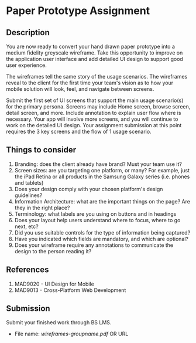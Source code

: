 # Paper Prototype Assignment

## Description

You are now ready to convert your hand drawn paper prototype into a medium fidelity greyscale wireframe. Take this opportunity to improve on the application user interface and add detailed UI design to support good user experience. 

The wireframes tell the same story of the usage scenarios. The wireframes reveal to the client for the first time your team's vision as to how your mobile solution will look, feel, and navigate between screens.

Submit the first set of UI screens that support the main usage scenario(s) for the primary persona.  Screens may include Home screen, browse screen, detail screen, and more. Include annotation to explain user flow where is necessary. Your app will involve more screens, and you will continue to work on the detailed UI design. Your assignment submission at this point requires the 3 key screens and the flow of 1 usage scenario. 

## Things to consider
1. Branding: does the client already have brand? Must your team use it?
2. Screen sizes: are you targeting one platform, or many? For example, just the iPad Retina or all products in the Samsung Galaxy series (i.e. phones and tablets)
3. Does your design comply with your chosen platform's design guidelines?
4. Information Architecture: what are the important things on the page? Are they in the right place?
5. Terminology: what labels are you using on buttons and in headings
6. Does your layout help users understand where to focus, where to go next, etc?
7. Did you use suitable controls for the type of information being captured?
8. Have you indicated which fields are mandatory, and which are optional?
9. Does your wireframe require any annotations to communicate the design to the person reading it?

## References
1. MAD9020 - UI Design for Mobile
2. MAD9013 - Cross-Platform Web Development

## Submission

Submit your finished work through BS LMS.
- File name: _wireframes-groupname.pdf_ OR URL 
